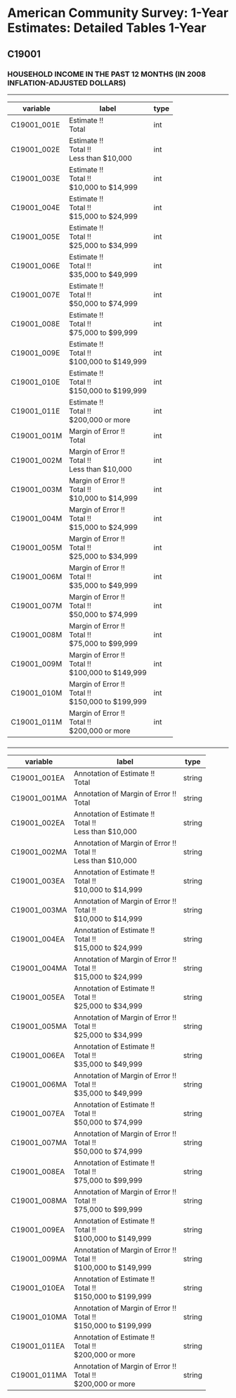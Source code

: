 # American Community Survey: 1-Year Estimates: Detailed Tables 1-Year

## C19001

### HOUSEHOLD INCOME IN THE PAST 12 MONTHS (IN 2008 INFLATION-ADJUSTED DOLLARS)

___

| variable | label | type |
| ----- | ----- | ----- |
| C19001_001E | Estimate !!<br>Total | int |
| C19001_002E | Estimate !!<br>Total !!<br>Less than $10,000 | int |
| C19001_003E | Estimate !!<br>Total !!<br>$10,000 to $14,999 | int |
| C19001_004E | Estimate !!<br>Total !!<br>$15,000 to $24,999 | int |
| C19001_005E | Estimate !!<br>Total !!<br>$25,000 to $34,999 | int |
| C19001_006E | Estimate !!<br>Total !!<br>$35,000 to $49,999 | int |
| C19001_007E | Estimate !!<br>Total !!<br>$50,000 to $74,999 | int |
| C19001_008E | Estimate !!<br>Total !!<br>$75,000 to $99,999 | int |
| C19001_009E | Estimate !!<br>Total !!<br>$100,000 to $149,999 | int |
| C19001_010E | Estimate !!<br>Total !!<br>$150,000 to $199,999 | int |
| C19001_011E | Estimate !!<br>Total !!<br>$200,000 or more | int |
| C19001_001M | Margin of Error !!<br>Total | int |
| C19001_002M | Margin of Error !!<br>Total !!<br>Less than $10,000 | int |
| C19001_003M | Margin of Error !!<br>Total !!<br>$10,000 to $14,999 | int |
| C19001_004M | Margin of Error !!<br>Total !!<br>$15,000 to $24,999 | int |
| C19001_005M | Margin of Error !!<br>Total !!<br>$25,000 to $34,999 | int |
| C19001_006M | Margin of Error !!<br>Total !!<br>$35,000 to $49,999 | int |
| C19001_007M | Margin of Error !!<br>Total !!<br>$50,000 to $74,999 | int |
| C19001_008M | Margin of Error !!<br>Total !!<br>$75,000 to $99,999 | int |
| C19001_009M | Margin of Error !!<br>Total !!<br>$100,000 to $149,999 | int |
| C19001_010M | Margin of Error !!<br>Total !!<br>$150,000 to $199,999 | int |
| C19001_011M | Margin of Error !!<br>Total !!<br>$200,000 or more | int |
### 

___

| variable | label | type |
| ----- | ----- | ----- |
| C19001_001EA | Annotation of Estimate !!<br>Total | string |
| C19001_001MA | Annotation of Margin of Error !!<br>Total | string |
| C19001_002EA | Annotation of Estimate !!<br>Total !!<br>Less than $10,000 | string |
| C19001_002MA | Annotation of Margin of Error !!<br>Total !!<br>Less than $10,000 | string |
| C19001_003EA | Annotation of Estimate !!<br>Total !!<br>$10,000 to $14,999 | string |
| C19001_003MA | Annotation of Margin of Error !!<br>Total !!<br>$10,000 to $14,999 | string |
| C19001_004EA | Annotation of Estimate !!<br>Total !!<br>$15,000 to $24,999 | string |
| C19001_004MA | Annotation of Margin of Error !!<br>Total !!<br>$15,000 to $24,999 | string |
| C19001_005EA | Annotation of Estimate !!<br>Total !!<br>$25,000 to $34,999 | string |
| C19001_005MA | Annotation of Margin of Error !!<br>Total !!<br>$25,000 to $34,999 | string |
| C19001_006EA | Annotation of Estimate !!<br>Total !!<br>$35,000 to $49,999 | string |
| C19001_006MA | Annotation of Margin of Error !!<br>Total !!<br>$35,000 to $49,999 | string |
| C19001_007EA | Annotation of Estimate !!<br>Total !!<br>$50,000 to $74,999 | string |
| C19001_007MA | Annotation of Margin of Error !!<br>Total !!<br>$50,000 to $74,999 | string |
| C19001_008EA | Annotation of Estimate !!<br>Total !!<br>$75,000 to $99,999 | string |
| C19001_008MA | Annotation of Margin of Error !!<br>Total !!<br>$75,000 to $99,999 | string |
| C19001_009EA | Annotation of Estimate !!<br>Total !!<br>$100,000 to $149,999 | string |
| C19001_009MA | Annotation of Margin of Error !!<br>Total !!<br>$100,000 to $149,999 | string |
| C19001_010EA | Annotation of Estimate !!<br>Total !!<br>$150,000 to $199,999 | string |
| C19001_010MA | Annotation of Margin of Error !!<br>Total !!<br>$150,000 to $199,999 | string |
| C19001_011EA | Annotation of Estimate !!<br>Total !!<br>$200,000 or more | string |
| C19001_011MA | Annotation of Margin of Error !!<br>Total !!<br>$200,000 or more | string |

